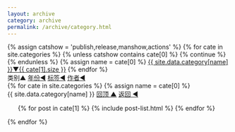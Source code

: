 ```yaml
---
layout: archive
category: archive
permalink: /archive/category.html
---
```


<div class="tiles">
    <div>
    {% assign catshow = 'publish,release,manshow,actions' %}
    {% for cate in site.categories %} 
        {% unless catshow contains cate[0] %} {% continue %} {% endunless %}
        {% assign name = cate[0] %}
        <a href="#{{ name }}" class="btn-info"> {{ site.data.category[name] }}▼{{ cate[1].size }}</a> 
    {% endfor %}
    </div>
    <div>
        <span class="btn">类别▲</span>
        <a href="/archive/year.html" class="btn-inverse">年份◄</a>
        <a href="/archive/tag.html" class="btn-inverse">标签◄</a>
        <a href="/archive/author.html" class="btn-inverse">作者◄</a>
    </div>
    {% for cate in site.categories %} 
    {% assign name = cate[0] %}
    <div>
        <a name="{{ name }}" class="btn-info">{{ site.data.category[name] }}</a>
        <a href="javascript:scroll(0,0)"  class="btn-inverse">回顶 ▲</a>
        <a href="javascript:history.back()"  class="btn-inverse">返回 ◄</a>
    </div>
    <ol class="archive-list" reversed>
        {% for post in cate[1] %} 
            {% include post-list.html %}
        {% endfor %}
    </ol>
    {% endfor %}
    
</div>

